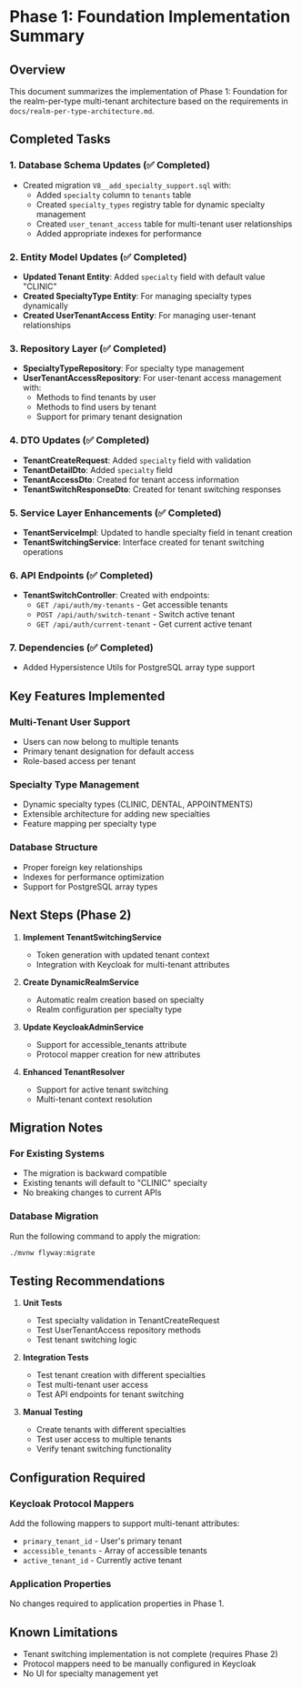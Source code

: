 # Phase 1: Foundation Implementation Summary

## Overview
This document summarizes the implementation of Phase 1: Foundation for the realm-per-type multi-tenant architecture based on the requirements in `docs/realm-per-type-architecture.md`.

## Completed Tasks

### 1. Database Schema Updates (✅ Completed)
- Created migration `V8__add_specialty_support.sql` with:
  - Added `specialty` column to `tenants` table
  - Created `specialty_types` registry table for dynamic specialty management
  - Created `user_tenant_access` table for multi-tenant user relationships
  - Added appropriate indexes for performance

### 2. Entity Model Updates (✅ Completed)
- **Updated Tenant Entity**: Added `specialty` field with default value "CLINIC"
- **Created SpecialtyType Entity**: For managing specialty types dynamically
- **Created UserTenantAccess Entity**: For managing user-tenant relationships

### 3. Repository Layer (✅ Completed)
- **SpecialtyTypeRepository**: For specialty type management
- **UserTenantAccessRepository**: For user-tenant access management with:
  - Methods to find tenants by user
  - Methods to find users by tenant
  - Support for primary tenant designation

### 4. DTO Updates (✅ Completed)
- **TenantCreateRequest**: Added `specialty` field with validation
- **TenantDetailDto**: Added `specialty` field
- **TenantAccessDto**: Created for tenant access information
- **TenantSwitchResponseDto**: Created for tenant switching responses

### 5. Service Layer Enhancements (✅ Completed)
- **TenantServiceImpl**: Updated to handle specialty field in tenant creation
- **TenantSwitchingService**: Interface created for tenant switching operations

### 6. API Endpoints (✅ Completed)
- **TenantSwitchController**: Created with endpoints:
  - `GET /api/auth/my-tenants` - Get accessible tenants
  - `POST /api/auth/switch-tenant` - Switch active tenant
  - `GET /api/auth/current-tenant` - Get current active tenant

### 7. Dependencies (✅ Completed)
- Added Hypersistence Utils for PostgreSQL array type support

## Key Features Implemented

### Multi-Tenant User Support
- Users can now belong to multiple tenants
- Primary tenant designation for default access
- Role-based access per tenant

### Specialty Type Management
- Dynamic specialty types (CLINIC, DENTAL, APPOINTMENTS)
- Extensible architecture for adding new specialties
- Feature mapping per specialty type

### Database Structure
- Proper foreign key relationships
- Indexes for performance optimization
- Support for PostgreSQL array types

## Next Steps (Phase 2)

1. **Implement TenantSwitchingService**
   - Token generation with updated tenant context
   - Integration with Keycloak for multi-tenant attributes

2. **Create DynamicRealmService**
   - Automatic realm creation based on specialty
   - Realm configuration per specialty type

3. **Update KeycloakAdminService**
   - Support for accessible_tenants attribute
   - Protocol mapper creation for new attributes

4. **Enhanced TenantResolver**
   - Support for active tenant switching
   - Multi-tenant context resolution

## Migration Notes

### For Existing Systems
- The migration is backward compatible
- Existing tenants will default to "CLINIC" specialty
- No breaking changes to current APIs

### Database Migration
Run the following command to apply the migration:
```bash
./mvnw flyway:migrate
```

## Testing Recommendations

1. **Unit Tests**
   - Test specialty validation in TenantCreateRequest
   - Test UserTenantAccess repository methods
   - Test tenant switching logic

2. **Integration Tests**
   - Test tenant creation with different specialties
   - Test multi-tenant user access
   - Test API endpoints for tenant switching

3. **Manual Testing**
   - Create tenants with different specialties
   - Test user access to multiple tenants
   - Verify tenant switching functionality

## Configuration Required

### Keycloak Protocol Mappers
Add the following mappers to support multi-tenant attributes:
- `primary_tenant_id` - User's primary tenant
- `accessible_tenants` - Array of accessible tenants
- `active_tenant_id` - Currently active tenant

### Application Properties
No changes required to application properties in Phase 1.

## Known Limitations
- Tenant switching implementation is not complete (requires Phase 2)
- Protocol mappers need to be manually configured in Keycloak
- No UI for specialty management yet